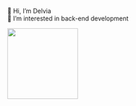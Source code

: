 👋 Hi, I’m Delvia <br>
👀 I’m interested in back-end development

<p align="left">
<a href="https://github.com/rhpivil">
  <img height="160em" src="https://github-readme-stats-eight-theta.vercel.app/api?username=rhpivil&show_icons=true&theme=dark&include_all_commits=true&count_private=true"/>
  <!---
  <img height="180em" src="https://github-readme-stats.vercel.app/api/top-langs/?username=rhpivil&layout=compact"/>
  --->
</a>
</p>


<!---
rhpivil/rhpivil is a ✨ special ✨ repository because its `README.md` (this file) appears on your GitHub profile.
You can click the Preview link to take a look at your changes.
--->
